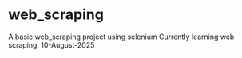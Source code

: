 # web_scraping
A basic web_scraping project using selenium
Currently learning web scraping. 10-August-2025
